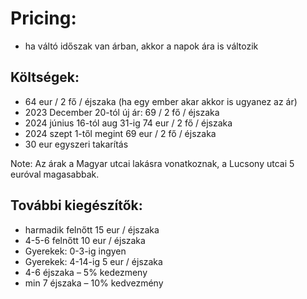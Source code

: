 # Pricing:

- ha váltó időszak van árban, akkor a napok ára is változik

## Költségek:

- 64 eur / 2 fő / éjszaka (ha egy ember akar akkor is ugyanez az ár)
- 2023 December 20-tól új ár: 69 / 2 fő / éjszaka
- 2024 június 16-tól aug 31-ig 74 eur / 2 fő / éjszaka
- 2024 szept 1-től megint 69 eur / 2 fő / éjszaka
- 30 eur egyszeri takarítás

Note: Az árak a Magyar utcai lakásra vonatkoznak, a Lucsony utcai 5 euróval magasabbak.

## További kiegészítők: 

- harmadik felnőtt 15 eur / éjszaka
- 4-5-6 felnőtt 10 eur / éjszaka
- Gyerekek: 0-3-ig ingyen
- Gyerekek: 4-14-ig 5 eur / éjszaka
- 4-6 éjszaka – 5% kedezmeny
- min 7 éjszaka – 10% kedvezmény

